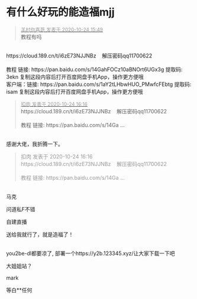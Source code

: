 # 有什么好玩的能造福mjj


<div class="quote"><blockquote><font size="2"><a href="https://www.hostloc.com/forum.php?mod=redirect&amp;goto=findpost&amp;pid=9346212&amp;ptid=757981" target="_blank"><font color="#999999">羊村你喜哥 发表于 2020-10-24 15:49</font></a></font><br />
教程有吗</blockquote></div><br />
https://cloud.189.cn/t/i6zE73NJJNBz&nbsp; &nbsp; 解压密码qq11700622<br />
<br />
教程 链接: https://pan.baidu.com/s/14GahFOCz10aBNOrt6UGx3g 提取码: 3ekn 复制这段内容后打开百度网盘手机App，操作更方便哦<br />
客户端：链接: https://pan.baidu.com/s/1aY2tLHbwHUO_PMwfcFEbtg 提取码: isam 复制这段内容后打开百度网盘手机App，操作更方便哦<br />


<div class="quote"><blockquote><font size="2"><a href="https://www.hostloc.com/forum.php?mod=redirect&amp;goto=findpost&amp;pid=9346332&amp;ptid=757981" target="_blank"><font color="#999999">扣肉 发表于 2020-10-24 16:16</font></a></font><br />
https://cloud.189.cn/t/i6zE73NJJNBz&nbsp; &nbsp; 解压密码qq11700622<br />
<br />
教程 链接: https://pan.baidu.com/s/14Ga ...</blockquote></div><br />
感谢大佬，我折腾一下。

<div class="quote"><blockquote><font color="#999999">扣肉 发表于 2020-10-24 16:16</font><br />
<font color="#999999">https://cloud.189.cn/t/i6zE73NJJNBz&nbsp; &nbsp; 解压密码qq11700622<br />
<br />
教程 链接: https://pan.baidu.com/s/14Ga ...</font></blockquote></div><br />
马克

问道私F不错

自建直播<img id="aimg_sOhfH" onclick="zoom(this, this.src, 0, 0, 0)" class="zoom" src="https://cdn.jsdelivr.net/gh/hishis/forum-master/public/images/patch.gif" onmouseover="img_onmouseoverfunc(this)" onload="thumbImg(this)" border="0" alt="" />

送给我就行了，就是造福了！<br />
<br />
<img src="static/image/smiley/default/lol.gif" smilieid="12" border="0" alt="" /><img src="static/image/smiley/default/lol.gif" smilieid="12" border="0" alt="" /><img src="static/image/smiley/default/lol.gif" smilieid="12" border="0" alt="" />

you2be-dl都要凉了, 部署一个https://y2b.123345.xyz/让大家下载一下吧

大姐姐站？<img src="static/image/smiley/default/lol.gif" smilieid="12" border="0" alt="" />

mark

等白**任何<img src="static/image/smiley/default/lol.gif" smilieid="12" border="0" alt="" />
